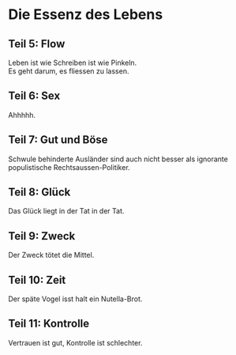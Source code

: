 # Die Essenz des Lebens

## Teil 5: Flow

Leben ist wie Schreiben ist wie Pinkeln.  
Es geht darum, es fliessen zu lassen.  

## Teil 6: Sex

Ahhhhh.

## Teil 7: Gut und Böse

Schwule behinderte Ausländer sind auch nicht besser als ignorante populistische Rechtsaussen-Politiker.

## Teil 8: Glück

Das Glück liegt in der Tat in der Tat. 

## Teil 9: Zweck

Der Zweck tötet die Mittel.

## Teil 10: Zeit

Der späte Vogel isst halt ein Nutella-Brot.

## Teil 11: Kontrolle

Vertrauen ist gut, Kontrolle ist schlechter.
